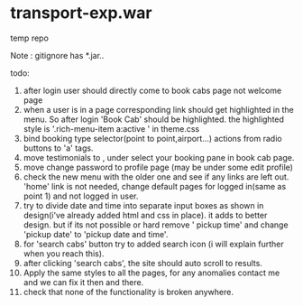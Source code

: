 transport-exp.war
=================

temp repo

Note : gitignore has *.jar..

todo:
1. after login user should directly come to book cabs page not welcome page
2. when a user is in a page corresponding link should get highlighted in the menu. So after login 'Book Cab' should be highlighted. the highlighted style is '.rich-menu-item a:active ' in theme.css
3. bind booking type selector(point to point,airport...) actions from radio buttons to 'a' tags.
4. move testimonials to , under select your booking pane in book cab page.
5. move change password to profile page (may be under some edit profile)
6. check the new menu with the older one and see if any links are left out. 'home' link is not needed, change default pages for logged in(same as point 1) and not logged in user.
7. try to divide date and time into separate input boxes as shown in design(i've already added html and css in place). it adds to better design. but if its not possible or hard remove ' pickup time' and change 'pickup date' to 'pickup date and time'.
8. for 'search cabs' button try to added search icon (i will explain further when you reach this).
9. after clicking 'search cabs', the site should auto scroll to results.
10. Apply the same styles to all the pages, for any anomalies contact me and we can fix it then and there.
11. check that none of the functionality is broken anywhere.
